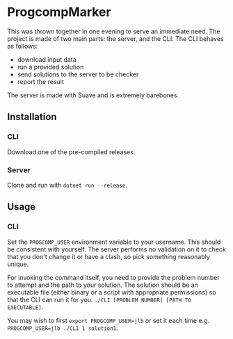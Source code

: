 # ProgcompMarker

This was thrown together in one evening to serve an immediate need.
The project is made of two main parts: the server, and the CLI.
The CLI behaves as follows:
- download input data
- run a provided solution
- send solutions to the server to be checker
- report the result

The server is made with Suave and is extremely barebones.

## Installation

### CLI

Download one of the pre-compiled releases.

### Server

Clone and run with `dotnet run --release`.

## Usage

### CLI

Set the `PROGCOMP_USER` environment variable to your username.
This should be consistent with yourself.
The server performs no validation on it to check that you don't change it or have a clash, so pick something reasonably unique.

For invoking the command itself, you need to provide the problem number to attempt and the path to your solution.
The solution should be an executable file (either binary or a script with appropriate permissions) so that the CLI can run it for you.
`./CLI [PROBLEM NUMBER] [PATH TO EXECUTABLE]`.

You may wish to first `export PROGCOMP_USER=jlb` or set it each time e.g. `PROGCOMP_USER=jlb ./CLI 1 solution1`.
